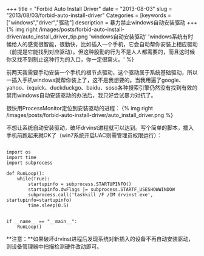 +++
title = "Forbid Auto Install Driver"
date = "2013-08-03"
slug = "2013/08/03/forbid-auto-install-driver"
Categories = [keywords = ["windows","driver","驱动"]
description = 暴力禁止windows自动安装驱动
+++
{% img right /images/posts/forbid-auto-install-driver/auto_install_driver_tip.png 'windows自动安装驱动' 'windows系统有时候给人的感觉很智能，很勤快，比如插入一个手机，它会自动帮你安装上相应驱动（前提是它能找到对应驱动）。但这种殷勤的行为不是人人都需要的，而且这时候你又找不到制止这种行为的入口，你一定很窝火。' %}


前两天我需要手动安装一个手机的根节点驱动，这个驱动属于系统基础驱动，所以一插入手机windows就帮你装上了，这不是我想要的。当我用遍了google、yahoo、ixquick、duckduckgo、baidu、soso各种搜索引擎仍然没有找到有效的禁用windows自动安装驱动的办法后，我只好尝试暴力对抗了。

很快用ProcessMonitor定位到安装驱动的进程：
{% img right /images/posts/forbid-auto-install-driver/auto_install_driver.png %}


不想让系统自动安装驱动，破坏drvinst进程就可以达到。写个简单的脚本，插入手机前跑起来就OK了（win7系统开启UAC则需管理员权限运行）：
<pre><code>
import os
import time
import subprocess

def RunLoop():
    while(True):
        startupinfo = subprocess.STARTUPINFO()
        startupinfo.dwFlags |= subprocess.STARTF_USESHOWWINDOW
        subprocess.call('taskkill /F /IM drvinst.exe', startupinfo=startupinfo)
        time.sleep(0.5)


if __name__ == "__main__":
    RunLoop()
</code></pre>
**注意：**如果破坏drvinst进程后发现系统对新插入的设备不再自动安装驱动，则设备管理器中扫描检测硬件改动即可。

